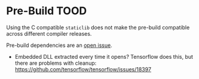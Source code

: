 # Pre-Build TOOD

Using the C compatible `staticlib` does not make the pre-build compatible across different compiler releases.

Pre-build dependencies are an [open issue](https://github.com/rust-lang/cargo/issues/1139).

* Embedded DLL extracted every time it opens?
   Tensorflow does this, but there are problems with cleanup: https://github.com/tensorflow/tensorflow/issues/18397
        